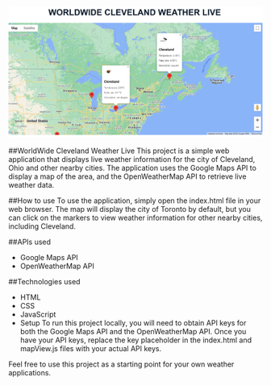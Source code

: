 ![click me](mV.PNG)


##WorldWide Cleveland Weather Live
This project is a simple web application that displays live weather information for the city of Cleveland, Ohio and other nearby cities. The application uses the Google Maps API to display a map of the area, and the OpenWeatherMap API to retrieve live weather data.

##How to use
To use the application, simply open the index.html file in your web browser. The map will display the city of Toronto by default, but you can click on the markers to view weather information for other nearby cities, including Cleveland.

##APIs used
* Google Maps API
* OpenWeatherMap API

##Technologies used
* HTML
* CSS
* JavaScript
* Setup
To run this project locally, you will need to obtain API keys for both the Google Maps API and the OpenWeatherMap API. Once you have your API keys, replace the key placeholder in the index.html and mapView.js files with your actual API keys.

 Feel free to use this project as a starting point for your own weather applications.
